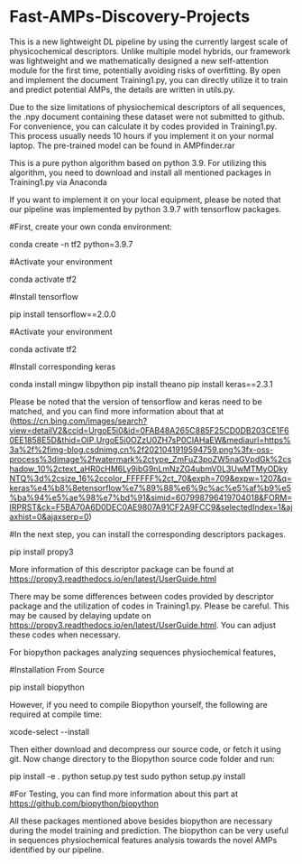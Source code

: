 # Fast-AMPs-Discovery-Projects
This is a new lightweight DL pipeline by using the currently largest scale of physicochemical descriptors. Unlike multiple model hybrids, our framework was lightweight and we mathematically designed a new self-attention module for the first time, potentially avoiding risks of overfitting.
By open and implement the document Training1.py, you can directly utilize it to train and predict potential AMPs, the details are written in utils.py.

Due to the size limitations of physiochemical descriptors of all sequences, the .npy document containing these dataset were not submitted to github. For convenience, you can calculate it by codes provided in Training1.py. This process usually needs 10 hours if you implement it on your normal laptop. The pre-trained model can be found in AMPfinder.rar

This is a pure python algorithm based on python 3.9.
For utilizing this algorithm, you need to download and install all mentioned packages in Training1.py via Anaconda

If you want to implement it on your local equipment, please be noted that our pipeline was implemented by python 3.9.7 with tensorflow packages.

#First, create your own conda environment:

conda create -n tf2 python=3.9.7

#Activate your environment

conda activate tf2

#Install tensorflow

pip install tensorflow==2.0.0

#Activate your environment

conda activate tf2

#Install corresponding keras

conda install mingw libpython
pip install theano
pip install keras==2.3.1

Please be noted that the version of tensorflow and keras need to be matched, and you can find more information about that at 
(https://cn.bing.com/images/search?view=detailV2&ccid=UrgoE5i0&id=0FAB48A265C885F25CD0DB203CE1F60EE1858E5D&thid=OIP.UrgoE5i0OZzU0ZH7sP0ClAHaEW&mediaurl=https%3a%2f%2fimg-blog.csdnimg.cn%2f2021041919594759.png%3fx-oss-process%3dimage%2fwatermark%2ctype_ZmFuZ3poZW5naGVpdGk%2cshadow_10%2ctext_aHR0cHM6Ly9ibG9nLmNzZG4ubmV0L3UwMTMyODkyNTQ%3d%2csize_16%2ccolor_FFFFFF%2ct_70&exph=709&expw=1207&q=keras%e4%b8%8etensorflow%e7%89%88%e6%9c%ac%e5%af%b9%e5%ba%94%e5%ae%98%e7%bd%91&simid=607998796419704018&FORM=IRPRST&ck=F5BA70A6D0DEC0AE9807A91CF2A9FCC9&selectedIndex=1&ajaxhist=0&ajaxserp=0)

#In the next step, you can install the corresponding descriptors packages.

pip install propy3

More information of this descriptor package can be found at https://propy3.readthedocs.io/en/latest/UserGuide.html

There may be some differences between codes provided by descriptor package and the utilization of codes in Training1.py. Please be careful. This may be caused by delaying update on https://propy3.readthedocs.io/en/latest/UserGuide.html. You can adjust these codes when necessary.

For biopython packages analyzing sequences physiochemical features,

#Installation From Source

pip install biopython

However, if you need to compile Biopython yourself, the following are required at compile time:

xcode-select --install

Then either download and decompress our source code, or fetch it using git. Now change directory to the Biopython source code folder and run:

pip install -e .
python setup.py test
sudo python setup.py install

#For Testing, you can find more information about this part at https://github.com/biopython/biopython

All these packages mentioned above besides biopython are necessary during the model training and prediction.
The biopython can be very useful in sequences physiochemical features analysis towards the novel AMPs identified by our pipeline.

